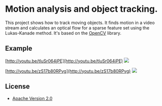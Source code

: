 # Motion analysis and object tracking. 
This project shows how to track moving objects.
It finds motion in a video stream and calculates an optical flow for a sparse feature set using the Lukas-Kanade method.
It's based on the [OpenCV](http://opencv.org/) library.

## Example
[http://youtu.be/tluSr064jPE](http://youtu.be/tluSr064jPE)
[![](http://img.youtube.com/vi/tluSr064jPE/0.jpg)](http://youtu.be/tluSr064jPE)

[http://youtu.be/zS17b80RPvg](http://youtu.be/zS17b80RPvg)
[![](http://img.youtube.com/vi/zS17b80RPvg/0.jpg)](http://youtu.be/zS17b80RPvg)

## License

* [Apache Version 2.0](http://www.apache.org/licenses/LICENSE-2.0.html)
